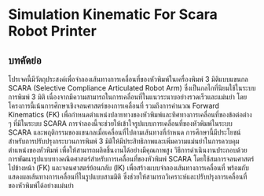 # Simulation Kinematic For Scara Robot Printer
 
## บทคัดย่อ
โปรเจคนี้มีวัตถุประสงค์เพื่อจำลองเส้นทางการเคลื่อนที่ของหัวพิมพ์ในเครื่องพิมพ์ 3 มิติแบบแขนกล SCARA (Selective Compliance Articulated Robot Arm) ซึ่งเป็นกลไกที่นิยมใช้ในระบบการพิมพ์ 3 มิติ เนื่องจากมีความสามารถในการเคลื่อนที่ในแนวระนาบอย่างรวดเร็วและแม่นยำ โดยโครงการนี้เน้นการศึกษาเชิงจลนศาสตร์ของการเคลื่อนที่ รวมถึงการคำนวณ Forward Kinematics (FK) เพื่อกำหนดตำแหน่งปลายทางของหัวพิมพ์และทิศทางการเคลื่อนที่ของข้อต่อต่าง ๆ ที่มีในระบบ SCARA
การจำลองนี้จะช่วยให้เข้าใจรูปแบบการเคลื่อนที่ของหัวพิมพ์ในระบบ SCARA และพฤติกรรมของแขนกลเมื่อเคลื่อนที่ไปตามเส้นทางที่กำหนด การศึกษานี้มีประโยชน์สำหรับการปรับปรุงกระบวนการพิมพ์ 3 มิติให้มีประสิทธิภาพและเพิ่มความแม่นยำในการควบคุมตำแหน่งของหัวพิมพ์ เพื่อให้สามารถผลิตชิ้นงานได้อย่างมีคุณภาพสูง
วิธีการดำเนินงานประกอบด้วยการพัฒนารูปแบบทางคณิตศาสตร์สำหรับการเคลื่อนที่ของหัวพิมพ์ SCARA โดยใช้สมการจลนศาสตร์ไปข้างหน้า (FK) และจลนศาสตร์ย้อนกลับ (IK) เพื่อสร้างแบบจำลองเส้นทางการเคลื่อนที่ พร้อมกับแสดงผลเส้นทางการเคลื่อนที่ในรูปแบบสามมิติ ซึ่งช่วยให้สามารถวิเคราะห์และปรับปรุงการเคลื่อนที่ของหัวพิมพ์ได้อย่างแม่นยำ
